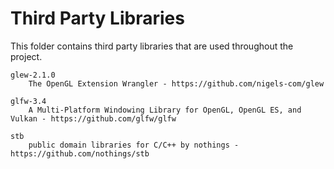 # **Third Party Libraries**

This folder contains third party libraries that are used throughout the project.

	glew-2.1.0
		The OpenGL Extension Wrangler - https://github.com/nigels-com/glew

	glfw-3.4
		A Multi-Platform Windowing Library for OpenGL, OpenGL ES, and Vulkan - https://github.com/glfw/glfw

	stb
		public domain libraries for C/C++ by nothings - https://github.com/nothings/stb